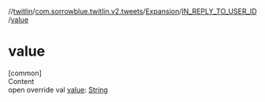 //[twitlin](../../../index.md)/[com.sorrowblue.twitlin.v2.tweets](../../index.md)/[Expansion](../index.md)/[IN_REPLY_TO_USER_ID](index.md)/[value](value.md)



# value  
[common]  
Content  
open override val [value](value.md): [String](https://kotlinlang.org/api/latest/jvm/stdlib/kotlin/-string/index.html)  



